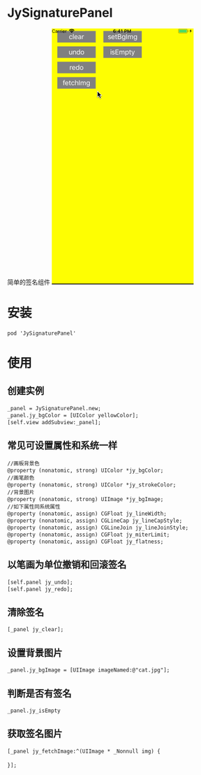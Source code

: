 # JySignaturePanel
简单的签名组件
![演示图片](https://github.com/JyHiting/JySignaturePanel/blob/master/Example/jy_address_picker.gif)
# 安装
`pod 'JySignaturePanel'`
# 使用
## 创建实例
```
_panel = JySignaturePanel.new;
_panel.jy_bgColor = [UIColor yellowColor];
[self.view addSubview:_panel];
```
## 常见可设置属性和系统一样
```
//画板背景色
@property (nonatomic, strong) UIColor *jy_bgColor;
//画笔颜色
@property (nonatomic, strong) UIColor *jy_strokeColor;
//背景图片
@property (nonatomic, strong) UIImage *jy_bgImage;
//如下属性同系统属性
@property (nonatomic, assign) CGFloat jy_lineWidth;
@property (nonatomic, assign) CGLineCap jy_lineCapStyle;
@property (nonatomic, assign) CGLineJoin jy_lineJoinStyle;
@property (nonatomic, assign) CGFloat jy_miterLimit;
@property (nonatomic, assign) CGFloat jy_flatness;
```
## 以笔画为单位撤销和回滚签名
```
[self.panel jy_undo];
[self.panel jy_redo];
```
## 清除签名
```
[_panel jy_clear];
```
## 设置背景图片
```
_panel.jy_bgImage = [UIImage imageNamed:@"cat.jpg"];
```
## 判断是否有签名
```
_panel.jy_isEmpty
```
## 获取签名图片
```
[_panel jy_fetchImage:^(UIImage * _Nonnull img) {
        
}];
```

